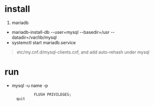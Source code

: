 # install 

1. mariadb
  - mariadb-install-db --user=mysql --basedir=/usr --datadir=/var/lib/mysql
  - systemctl start mariadb.service

> etc/my.cnf.d/mysql-clients.cnf, and add auto-rehash under mysql

# run

- mysql -u name -p

                FLUSH PRIVILEGES;
        quit


